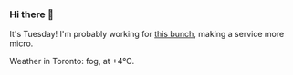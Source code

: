 ### Hi there :wave:

It's Tuesday! I'm probably working for [this bunch](https://github.com/kohofinancial), making a service more micro.

Weather in Toronto: fog, at +4°C.
